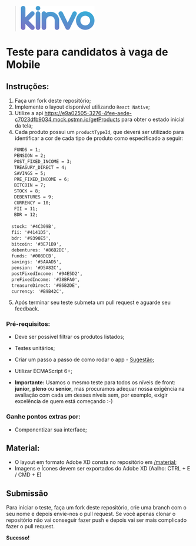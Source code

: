> ![Logo Kinvo](https://github.com/kinvoapp/kinvo-mobile-test/blob/master/logo.svg)

# Teste para candidatos à vaga de Mobile 

## Instruções:

1. Faça um fork deste repositório;
2. Implemente o layout disponível utilizando `React Native`;
3. Utilize a api https://e9a02505-3276-4fee-aede-c7023dfb9034.mock.pstmn.io/getProducts para obter o estado inicial da tela;
4. Cada produto possui um `productTypeId`, que deverá ser utilizado para identificar a cor de cada tipo de produto como especificado a seguir:

```
   FUNDS = 1;
   PENSION = 2;
   POST_FIXED_INCOME = 3;
   TREASURY_DIRECT = 4;
   SAVINGS = 5;
   PRE_FIXED_INCOME = 6;
   BITCOIN = 7;
   STOCK = 8;
   DEBENTURES = 9;
   CURRENCY = 10;
   FII = 11;
   BDR = 12;

  stock: '#4C309B',
  fii: '#4141D5',
  bdr: '#9390E5',
  bitcoin: '#3E71B9',
  debentures: '#86B2DE',
  funds: '#008DCB',
  savings: '#5AAAD5',
  pension: '#D5A82C',
  postFixedIncome: '#94E5D2',
  preFixedIncome: '#38BFA0',
  treasureDirect: '#86B2DE',
  currency: '#B9B42C',

  ```

5. Após terminar seu teste submeta um pull request e aguarde seu feedback.


### Pré-requisitos:

* Deve ser possível filtrar os produtos listados;
* Testes unitários;
* Criar um passo a passo de como rodar o app - [Sugestão](https://github.com/elsewhencode/project-guidelines/blob/master/README.sample.md);
* Utilizar ECMAScript 6+;


* **Importante:** Usamos o mesmo teste para todos os níveis de front: **junior**, **pleno** ou **senior**, mas procuramos adequar nossa exigência na avaliação com cada um desses níveis sem, por exemplo, exigir excelência de quem está começando :-)

### Ganhe pontos extras por:

* Componentizar sua interface;

## Material:

* O layout em formato Adobe XD consta no repositório em [/material](/material);
* Imagens e Ícones devem ser exportados do Adobe XD (Aalho: CTRL + E / CMD + E)


## Submissão

Para iniciar o teste, faça um fork deste repositório, crie uma branch com o seu nome e depois envie-nos o pull request.
Se você apenas clonar o repositório não vai conseguir fazer push e depois vai ser mais complicado fazer o pull request.

**Sucesso!**
